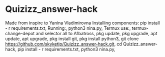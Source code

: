 # Quizizz_answer-hack
Made from inspire to Yanina Vladimirovna
Installing components:
pip install - r requirements.txt,
Running:,
python3 nina.py,
Termux use:,
termux-change-depot and selector all to A1batross,
pkg update,
pkg upgrade,
apt update,
apt upgrade, 
pkg install git,
pkg install python3,
git clone https://github.com/skyketip/Quizizz_answer-hack.git,
cd Quizizz_answer-hack,
pip install - r requirements.txt,
python3 nina.py,

